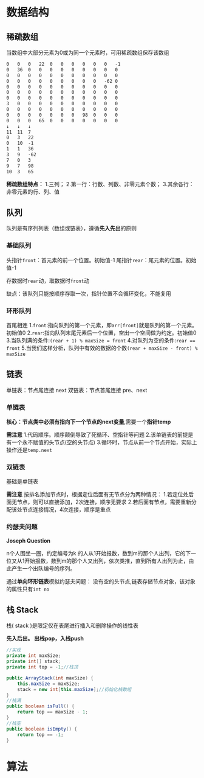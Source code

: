 # 数据结构

## 稀疏数组

当数组中大部分元素为0或为同一个元素时，可用稀疏数组保存该数组

```txt
0	0	0	22	0	0	0	0	0	0	-1	
0	36	0	0	0	0	0	0	0	0	0	
0	0	0	0	0	0	0	0	0	0	0	
0	0	0	0	0	0	0	0	0	-62	0	
0	0	0	0	0	0	0	0	0	0	0	
0	0	0	0	0	0	0	0	0	0	0	
0	0	0	0	0	0	0	0	0	0	0	
3	0	0	0	0	0	0	0	0	0	0	
0	0	0	0	0	0	0	0	0	0	0	
0	0	0	0	0	0	0	98	0	0	0	
0	0	0	65	0	0	0	0	0	0	0
↓	↓	↓
11	11	7
0	3	22
0	10	-1
1	1	36
3	9	-62
7	0	3
9	7	98
10	3	65
```

**稀疏数组特点：**
1.三列；
2.第一行：行数、列数、非零元素个数；
3.其余各行：非零元素的行、列、值

## 队列

队列是有序列列表（数组或链表），遵循**先入先出**的原则

### 基础队列

头指针`front`：首元素的前一个位置。初始值-1
尾指针`rear`：尾元素的位置。初始值-1

存数据时`rear`动，取数据时`front`动

缺点：该队列只能按顺序存取一次，指针位置不会循环变化，不能复用

### 环形队列

首尾相连
1.`front`:指向队列的第一个元素，即`arr[front]`就是队列的第一个元素。初始值0
2.`rear`:指向队列末尾元素后一个位置，空出一个空间做为约定。初始值0
3.当队列满的条件:`(rear + 1) % maxSize = front`
4.对队列为空的条件:`rear == front`
5.当我们这样分析，队列中有效的数据的个数`(rear + maxSize - front) % maxSize`

## 链表

单链表：节点尾连接		next
双链表：节点首尾连接	pre、next

### 单链表

**核心：**节点类中必须有指向下一个节点的**next变量**,需要一个**指针temp**

**需注意**
1.代码顺序。顺序颠倒导致了死循环、空指针等问题
2.该单链表的前提是有一个永不赋值的头节点(空的头节点)
3.循环时，节点从前一个节点开始，实际上操作还是`temp.next`

### 双链表

基础是单链表

**需注意**
按排名添加节点时，根据定位后面有无节点分为两种情况：
1.若定位处后面无节点，则可以直接添加，2次连接，顺序无要求
2.若后面有节点，需要重新分配该处节点连接情况，4次连接，顺序是重点

### 约瑟夫问题

**Joseph Question**

n个人围坐一圈，约定编号为k 的人从1开始报数，数到m的那个人出列，它的下一位又从1开始报数，数到m的那个人又出列，依次类推，直到所有人出列为止，由此产生一个出队编号的序列。

通过**单向环形链表**模拟约瑟夫问题：
没有空的头节点,链表存储节点对象，该对象的属性只有`int no`

## 栈 Stack

栈( stack )是限定仅在表尾进行插入和删除操作的线性表

**先入后出。 出栈pop，入栈push**

```java
//实现
private int maxSize;
private int[] stack;
private int top = -1;//栈顶

public ArrayStack(int maxSize) {
    this.maxSize = maxSize;
    stack = new int[this.maxSize];//初始化栈数组
}
//栈满
public boolean isFull() {
    return top == maxSize - 1;
}
//栈空
public boolean isEmpty() {
    return top == -1;
}
```

# 算法

